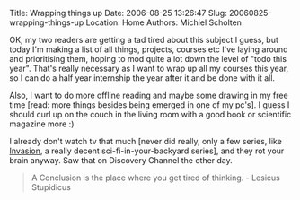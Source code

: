 Title: Wrapping things up
Date: 2006-08-25 13:26:47
Slug: 20060825-wrapping-things-up
Location: Home
Authors: Michiel Scholten

<p>OK, my two readers are getting a tad tired about this subject I guess, but today I'm making a list of all things, projects, courses etc I've laying around and prioritising them, hoping to mod quite a lot down the level of "todo this year". That's really necessary as I want to wrap up all my courses this year, so I can do a half year internship the year after it and be done with it all.</p>

<p>Also, I want to do more offline reading and maybe some drawing in my free time [read: more things besides being emerged in one of my pc's]. I guess I should curl up on the couch in the living room with a good book or scientific magazine more :)</p>

<p>I already don't watch tv that much [never did really, only a few series, like <a href="http://en.wikipedia.org/wiki/Invasion_(TV_series)">Invasion</a>, a really decent sci-fi-in-your-backyard series], and they rot your brain anyway. Saw that on Discovery Channel the other day.</p>

<blockquote><p class="quote">A Conclusion is the place where you get tired of thinking. - Lesicus Stupidicus</p></blockquote>